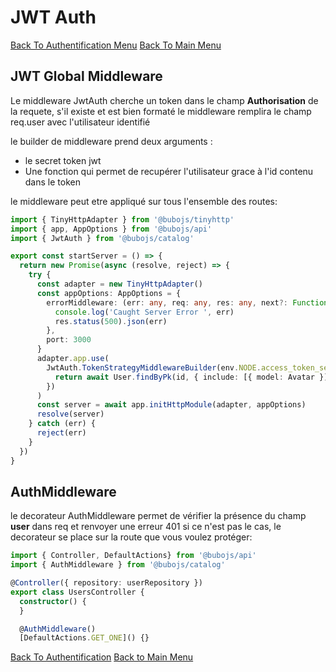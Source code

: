 # JWT Auth #

[Back To Authentification Menu](../README.md)
[Back To Main Menu](../../../README.md)

## JWT Global Middleware ##

Le middleware JwtAuth cherche un token dans le champ __Authorisation__ de la requete, s'il existe et est bien formaté le middleware remplira le champ req.user avec l'utilisateur identifié

le builder de middleware prend deux arguments :

- le secret token jwt
- Une fonction qui permet de recupérer l'utilisateur grace à l'id contenu dans le token

le middleware peut etre appliqué sur tous l'ensemble des routes:

```ts
import { TinyHttpAdapter } from '@bubojs/tinyhttp'
import { app, AppOptions } from '@bubojs/api'
import { JwtAuth } from '@bubojs/catalog'

export const startServer = () => {
  return new Promise(async (resolve, reject) => {
    try {
      const adapter = new TinyHttpAdapter()
      const appOptions: AppOptions = {
        errorMiddleware: (err: any, req: any, res: any, next?: Function) => {
          console.log('Caught Server Error ', err)
          res.status(500).json(err)
        },
        port: 3000
      }
      adapter.app.use(
        JwtAuth.TokenStrategyMiddlewareBuilder(env.NODE.access_token_secret, async (id: string) => {
          return await User.findByPk(id, { include: [{ model: Avatar }] })
        })
      )
      const server = await app.initHttpModule(adapter, appOptions)
      resolve(server)
    } catch (err) {
      reject(err)
    }
  })
}

```

## AuthMiddleware ##

le decorateur AuthMiddleware permet de vérifier la présence du champ __user__ dans req et renvoyer une erreur 401 si ce n'est pas le cas, le decorateur se place sur la route que vous voulez protéger:

```ts
import { Controller, DefaultActions} from '@bubojs/api'
import { AuthMiddleware } from '@bubojs/catalog'

@Controller({ repository: userRepository })
export class UsersController {
  constructor() {
  }

  @AuthMiddleware()
  [DefaultActions.GET_ONE]() {}
```

[Back To Authentification](../README.md)
[Back to Main Menu](../../../README.md)
